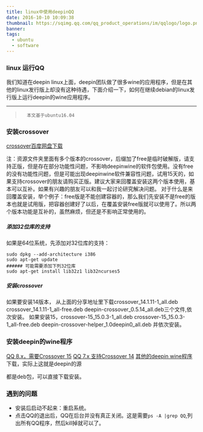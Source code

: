 ```yaml
---
title: linux中使用deepinQQ
date: 2016-10-10 10:09:38
thumbnail: https://sqimg.qq.com/qq_product_operations/im/qqlogo/logo.png
banner: 
tags: 
  - ubuntu
  - software
---
```

### linux 运行QQ

我们知道在deepin linux上面，deepin团队做了很多wine的应用程序，但是在其他的linux发行版上却没有这种待遇，下面介绍一下，如何在继续debian的linux发行版上运行deepin的wine应用程序。

---
>       本文基于ubuntu16.04

### 安装crossover

[crossover百度网盘下载](http://pan.baidu.com/s/1gflTQd9#list/path=%2F)

注：资源文件夹里面有多个版本的crossover，后缀加了free是临时破解版，请支持正版，但是存在部分功能性问题，不影响deepinwine的软件包使用。没有free的没有功能性问题，但是可能出现deepinwine软件兼容性问题，试用15天的，如果支持crossover的朋友请购买正版。建议大家来回覆盖安装这两个版本使用，基本可以互补。如果有兴趣的朋友可以和我一起讨论研究解决问题。
对于什么是来回覆盖安装，举个例子：free版是不能创建容器的，那么我们先安装不是free的版本也就是试用版，把容器创建好了以后，在覆盖安装free版就可以使用了。所以两个版本功能是互补的，虽然麻烦，但还是不影响正常使用的。

##### 添加32位库的支持

如果是64位系统，先添加对32位库的支持：
```
sudo dpkg --add-architecture i386
sudo apt-get update
###### 可能需要添加下列32位库
sudo apt-get install lib32z1 lib32ncurses5
```

##### 安装crossover

如果要安装14版本，
从上面的分享地址里下载crossover_14.1.11-1_all.deb crossover_14.1.11-1_all-free.deb deepin-crossover_0.5.14_all.deb三个文件,依次安装。
如果安装15，crossover-15_15.0.3-1_all.deb crossover-15_15.0.3-1_all-free.deb deepin-crossover-helper_1.0deepin0_all.deb 并依次安装。

### 安装deepin的wine程序

[QQ 8.x，需要Crossover 15](http://packages.deepin.com/deepin/pool/non-free/a/apps.com.qq.im/)
[QQ 7.x 支持Crossover 14](http://packages.deepin.com/deepin/pool/non-free/d/deepinwine-qq/)
[其他的deepin wine程序](http://packages.deepin.com/deepin/pool/non-free/d/) 下载，实际上这就是deepin的源

都是deb包，可以直接下载安装。

### 遇到的问题
 - 安装后启动不起来：重启系统。
 - 点击QQ的退出后，QQ在后台并没有真正关闭。这是需要``ps -A |grep QQ``,列出所有QQ程序，然后kill掉就可以了。